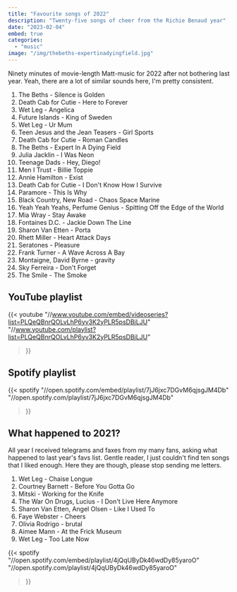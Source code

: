 ```yaml
---
title: "Favourite songs of 2022"
description: "Twenty-five songs of cheer from the Richie Benaud year"
date: "2023-02-04"
embed: true
categories: 
  - "music"
image: "/img/thebeths-expertinadyingfield.jpg"
---
```


Ninety minutes of movie-length Matt-music for 2022 after not bothering last year. Yeah, there are a lot of similar sounds here, I'm pretty consistent. 

1. The Beths - Silence is Golden
2. Death Cab for Cutie - Here to Forever
3. Wet Leg - Angelica
4. Future Islands - King of Sweden
5. Wet Leg - Ur Mum
6. Teen Jesus and the Jean Teasers - Girl Sports
7. Death Cab for Cutie - Roman Candles
8. The Beths - Expert In A Dying Field
9. Julia Jacklin - I Was Neon
10. Teenage Dads - Hey, Diego!
11. Men I Trust - Billie Toppie
12. Annie Hamilton - Exist
13. Death Cab for Cutie - I Don't Know How I Survive
14. Paramore - This Is Why
15. Black Country, New Road - Chaos Space Marine
16. Yeah Yeah Yeahs, Perfume Genius - Spitting Off the Edge of the World
17. Mia Wray - Stay Awake
18. Fontaines D.C. - Jackie Down The Line
19. Sharon Van Etten - Porta
20. Rhett Miller - Heart Attack Days
21. Seratones - Pleasure
22. Frank Turner - A Wave Across A Bay
23. Montaigne, David Byrne - gravity
24. Sky Ferreira - Don't Forget
25. The Smile - The Smoke

## YouTube playlist
{{< youtube
  "//www.youtube.com/embed/videoseries?list=PLQeQBnrQOLvLhP6yv3K2yPLR5psDBjLJU"
  "//www.youtube.com/playlist?list=PLQeQBnrQOLvLhP6yv3K2yPLR5psDBjLJU"
>}}

## Spotify playlist
{{< spotify
  "//open.spotify.com/embed/playlist/7jJ6jxc7DGvM6qjsgJM4Db"
  "//open.spotify.com/playlist/7jJ6jxc7DGvM6qjsgJM4Db"
>}}

## What happened to 2021?

All year I received telegrams and faxes from my many fans, asking what happened to last year's favs list. Gentle reader, I just couldn't find ten songs that I liked enough. Here they are though, please stop sending me letters.

1. Wet Leg - Chaise Longue
2. Courtney Barnett - Before You Gotta Go
3. Mitski - Working for the Knife
4. The War On Drugs, Lucius - I Don't Live Here Anymore
5. Sharon Van Etten, Angel Olsen - Like I Used To
6. Faye Webster - Cheers
7. Olivia Rodrigo - brutal
8. Aimee Mann - At the Frick Museum
9. Wet Leg - Too Late Now

{{< spotify
  "//open.spotify.com/embed/playlist/4jQqUByDk46wdDy85yaroO"
  "//open.spotify.com/playlist/4jQqUByDk46wdDy85yaroO"
>}}
